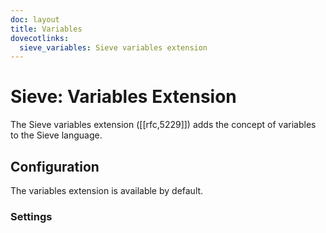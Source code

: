 ```yaml
---
doc: layout
title: Variables
dovecotlinks:
  sieve_variables: Sieve variables extension
---
```


# Sieve: Variables Extension

The Sieve variables extension ([[rfc,5229]]) adds the concept of
variables to the Sieve language.

## Configuration

The variables extension is available by default.

### Settings

<SettingsComponent tag="sieve-variables" level="3" />
